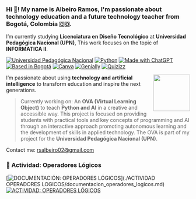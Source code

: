 ### Hi 👋! My name is Albeiro Ramos, I'm passionate about **technology education** and a future **technology teacher** from **Bogotá, Colombia 🇨🇴**.  
I’m currently studying **Licenciatura en Diseño Tecnológico** at **Universidad Pedagógica Nacional (UPN)**, This work focuses on the topic of **INFORMATICA II**.


[![Universidad Pedagógica Nacional](https://img.shields.io/badge/Universidad_Pedag%C3%B3gica_Nacional-UPN-0066cc?style=for-the-badge&logo=university&logoColor=white&labelColor=101010)](https://www.upn.edu.co/)
[![Python](https://img.shields.io/badge/Python-3.12+-yellow?style=for-the-badge&logo=python&logoColor=white&labelColor=101010)](https://python.org)
[![Made with ChatGPT](https://img.shields.io/badge/Made_with-ChatGPT-10a37f?style=for-the-badge&logo=openai&logoColor=white&labelColor=101010)](https://openai.com/chatgpt)
[![Based in Bogotá](https://img.shields.io/badge/Based_in-Bogotá-ff5733?style=for-the-badge&logo=googlemaps&logoColor=white&labelColor=101010)](https://www.google.com/maps/place/Bogotá)
[![Canva](https://img.shields.io/badge/Tools-Canva-00c4cc?style=for-the-badge&logo=canva&logoColor=white&labelColor=101010)](https://www.canva.com/)
[![Genially](https://img.shields.io/badge/Tools-Genially-ffcc00?style=for-the-badge&logoColor=white&labelColor=101010)](https://www.genial.ly/)
[![Quizizz](https://img.shields.io/badge/Tools-Quizizz-a033ff?style=for-the-badge&logoColor=white&labelColor=101010)](https://quizizz.com/) 

<img align="right"  src="https://user-images.githubusercontent.com/74038190/226127923-0e8b7792-7b3c-462b-951b-63c96ba1a5af.gif" width="100">

I’m passionate about using **technology and artificial intelligence** to transform education and inspire the next generations.

>Currently working on: An **OVA (Virtual Learning Object)** to teach **Python and AI** in a creative and accessible way.
This project is focused on providing students with practical tools and key concepts of programming and AI through an interactive approach
promoting autonomous learning and the development of skills in applied technology. The OVA is part of my project for the **Universidad Pedagógica Nacional (UPN)**.
>
Contact me: rsalbeiro02@gmail.com  


### 🔹 Actividad: Operadores Lógicos
[![DOCUMENTACIÓN: OPERADORES LÓGICOS](https://img.shields.io/badge/DOCUMENTACIÓN-OPERADORES%20LÓGICOS-blueviolet)](./ACTIVIDAD OPERADORES LOGICOS/documentacion_operadores_logicos.md)  
[![ACTIVIDAD: OPERADORES LÓGICOS](https://img.shields.io/badge/ACTIVIDAD-OPERADORES%20LÓGICOS-blueviolet)](./actividad_operadores_logicos/logicos.md)






